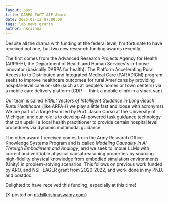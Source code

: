 ```yaml
---
layout: post
title: DARPA FACT AIE Award
date: 2025-02-13 07:00:00
tags: lab news grants
author: nkrishna
---
```


Despite all the drama with funding at the federal level, I'm fortunate to have received not one, but two new research funding awards recently.

The first comes from the Advanced Research Projects Agency for Health (ARPA-H), the Department of Health and Human Services's in-house innovator (basically DARPA for health). The Platform Accelerating Rural Access to to Distributed and Integrated Medical Care (PARADIGM) program seeks to improve healthcare outcomes for rural Americans by providing hospital-level care on-site (such as at people's homes or town centers) via a mobile care delivery platform (CDP -- think a mobile clinic in a smart van).

Our team is called *VIGIL: Vectors of Intelligent Guidance in Long-Reach Rural Healthcare* (like ARPA-H we play a little fast and loose with acronyms). We are part of a large team led by Prof. Jason Corso at the University of Michigan, and our role is to develop AI-powered task guidance technology that can upskill a local health practitioner to provide certain hospital level procedures via dynamic multimodal guidance.

The other award I received comes from the Army Research Office Knowledge Systems Program and is called *Modeling Causality in AI Through Embodiment and Analogy*, and we seek to imbue LLMs with correct and verifiable physical causal reasoning properties by sourcing high-fidelity physical knowledge from embodied simulation environments (Unity) in problem-solving scenarios. This follows on previous work funded by ARO, and NSF EAGER grant from 2020-2022, and work done in my Ph.D. and postdoc.

Delighted to have received this funding, especially at this time!

(X-posted on [nikhilkrishnaswamy.com](https://www.nikhilkrishnaswamy.com/2024/02/13/new-arpa-h-aro-research-awards.html))
